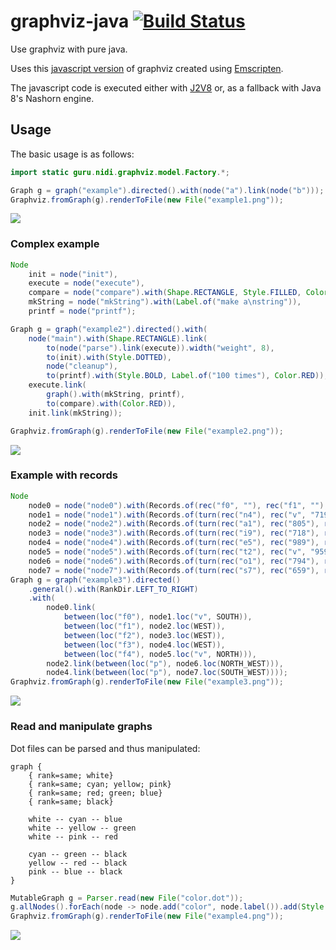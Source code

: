 # graphviz-java [![Build Status](https://travis-ci.org/nidi3/graphviz-java.svg)](https://travis-ci.org/nidi3/graphviz-java)
Use graphviz with pure java.

Uses this [javascript version](https://github.com/mdaines/viz.js) of graphviz created using 
[Emscripten](https://github.com/kripken/emscripten).

The javascript code is executed either with [J2V8](https://github.com/eclipsesource/J2V8) or, 
as a fallback with Java 8's Nashorn engine.

## Usage
The basic usage is as follows:
  
```java
import static guru.nidi.graphviz.model.Factory.*;

Graph g = graph("example").directed().with(node("a").link(node("b")));
Graphviz.fromGraph(g).renderToFile(new File("example1.png"));
```
![](https://raw.githubusercontent.com/nidi3/graphviz-java/master/example/ex1.png)

### Complex example

```java
Node
    init = node("init"),
    execute = node("execute"),
    compare = node("compare").with(Shape.RECTANGLE, Style.FILLED, Color.hsv(.7, .3, 1.0)),
    mkString = node("mkString").with(Label.of("make a\nstring")),
    printf = node("printf");

Graph g = graph("example2").directed().with(
    node("main").with(Shape.RECTANGLE).link(
        to(node("parse").link(execute)).width("weight", 8),
        to(init).with(Style.DOTTED),
        node("cleanup"),
        to(printf).with(Style.BOLD, Label.of("100 times"), Color.RED)),
    execute.link(
        graph().with(mkString, printf),
        to(compare).with(Color.RED)),
    init.link(mkString));

Graphviz.fromGraph(g).renderToFile(new File("example2.png"));
```
![](https://raw.githubusercontent.com/nidi3/graphviz-java/master/example/ex2.png)

### Example with records

```java
Node
    node0 = node("node0").with(Records.of(rec("f0", ""), rec("f1", ""), rec("f2", ""), rec("f3", ""), rec("f4", ""))),
    node1 = node("node1").with(Records.of(turn(rec("n4"), rec("v", "719"), rec("")))),
    node2 = node("node2").with(Records.of(turn(rec("a1"), rec("805"), rec("p", "")))),
    node3 = node("node3").with(Records.of(turn(rec("i9"), rec("718"), rec("")))),
    node4 = node("node4").with(Records.of(turn(rec("e5"), rec("989"), rec("p", "")))),
    node5 = node("node5").with(Records.of(turn(rec("t2"), rec("v", "959"), rec("")))),
    node6 = node("node6").with(Records.of(turn(rec("o1"), rec("794"), rec("")))),
    node7 = node("node7").with(Records.of(turn(rec("s7"), rec("659"), rec(""))));
Graph g = graph("example3").directed()
    .general().with(RankDir.LEFT_TO_RIGHT)
    .with(
        node0.link(
            between(loc("f0"), node1.loc("v", SOUTH)),
            between(loc("f1"), node2.loc(WEST)),
            between(loc("f2"), node3.loc(WEST)),
            between(loc("f3"), node4.loc(WEST)),
            between(loc("f4"), node5.loc("v", NORTH))),
        node2.link(between(loc("p"), node6.loc(NORTH_WEST))),
        node4.link(between(loc("p"), node7.loc(SOUTH_WEST))));
Graphviz.fromGraph(g).renderToFile(new File("example3.png"));
```
![](https://raw.githubusercontent.com/nidi3/graphviz-java/master/example/ex3.png)

### Read and manipulate graphs

Dot files can be parsed and thus manipulated:

```
graph {
    { rank=same; white}
    { rank=same; cyan; yellow; pink}
    { rank=same; red; green; blue}
    { rank=same; black}

    white -- cyan -- blue
    white -- yellow -- green
    white -- pink -- red

    cyan -- green -- black
    yellow -- red -- black
    pink -- blue -- black
}
```

```java
MutableGraph g = Parser.read(new File("color.dot"));
g.allNodes().forEach(node -> node.add("color", node.label()).add(Style.lineWidth(8)));
Graphviz.fromGraph(g).renderToFile(new File("example4.png"));
```

![](https://raw.githubusercontent.com/nidi3/graphviz-java/master/example/ex4.png)

